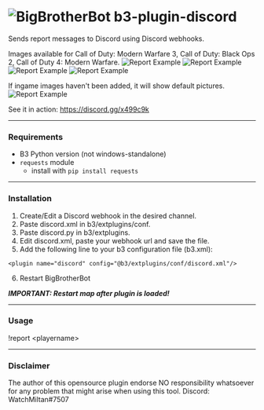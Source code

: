 # ![BigBrotherBot](http://i.imgur.com/7sljo4G.png) b3-plugin-discord
Sends report messages to Discord using Discord webhooks. 

Images available for Call of Duty: Modern Warfare 3, Call of Duty: Black Ops 2, Call of Duty 4: Modern Warfare.
![Report Example](https://i.gyazo.com/6d689a99e99aafe84d592afa3ab35fde.png)
![Report Example](https://i.gyazo.com/20fc9da7f1e6f07ce3f217b69f5489c6.png)
![Report Example](https://i.gyazo.com/3110854464e4a86be286202ddd345fd6.png)
![Report Example](https://i.gyazo.com/97f545fcba56f20e0520aeef459f9a54.png)

If ingame images haven't been added, it will show default pictures.
![Report Example](https://i.gyazo.com/2ffd11b9c6dd931107dcdce98c232ad9.png)


See it in action: https://discord.gg/x499c9k

---------
### Requirements

- B3 Python version (not windows-standalone)
- `requests` module
  - install with `pip install requests`
---------
### Installation

1. Create/Edit a Discord webhook in the desired channel.
2. Paste discord.xml in b3/extplugins/conf.
3. Paste discord.py in b3/extplugins.
4. Edit discord.xml, paste your webhook url and save the file.
5. Add the following line to your b3 configuration file (b3.xml):

`
<plugin name="discord" config="@b3/extplugins/conf/discord.xml"/>
`

6. Restart BigBrotherBot

***IMPORTANT: Restart map after plugin is loaded!***

---------  
### Usage

!report &lt;playername&gt;

---------
### Disclaimer

The author of this opensource plugin endorse NO responsibility whatsoever for any problem that might arise when using this tool.
Discord: WatchMiltan#7507


